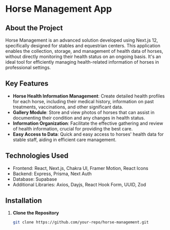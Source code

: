 # Horse Management App

## About the Project
Horse Management is an advanced solution developed using Next.js 12, specifically designed for stables and equestrian centers. This application enables the collection, storage, and management of health data of horses, without directly monitoring their health status on an ongoing basis. It's an ideal tool for efficiently managing health-related information of horses in professional settings.

## Key Features
- **Horse Health Information Management**: Create detailed health profiles for each horse, including their medical history, information on past treatments, vaccinations, and other significant data.
- **Gallery Module**: Store and view photos of horses that can assist in documenting their condition and any changes in health status.
- **Information Organization**: Facilitate the effective gathering and review of health information, crucial for providing the best care.
- **Easy Access to Data**: Quick and easy access to horses' health data for stable staff, aiding in efficient care management.

## Technologies Used
- Frontend: React, Next.js, Chakra UI, Framer Motion, React Icons
- Backend: Express, Prisma, Next Auth
- Database: Supabase
- Additional Libraries: Axios, Dayjs, React Hook Form, UUID, Zod

## Installation

1. **Clone the Repository**
   ```bash
   git clone https://github.com/your-repo/horse-management.git


